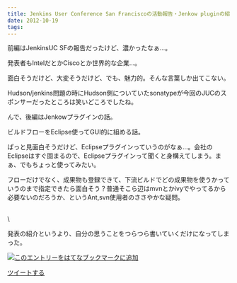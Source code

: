 ```yaml
---
title: Jenkins User Conference San Franciscoの活動報告・Jenkow pluginの紹介 - 川口さん
date: 2012-10-19
tags: 
---
```

前編はJenkinsUC SFの報告だったけど、濃かったなぁ…。

発表者もIntelだとかCiscoとか世界的な企業…。

面白そうだけど、大変そうだけど、でも、魅力的。そんな言葉しか出てこない。

Hudson/jenkins問題の時にHudson側についていたsonatypeが今回のJUCのスポンサーだったところは笑いどころでしたね。

んで、後編はJenkowプラグインの話。

ビルドフローをEclipse使ってGUI的に組める話。

ぱっと見面白そうだけど、Eclipseプラグインっていうのがなぁ…。会社のEclipseはすぐ固まるので、Eclipseプラグインって聞くと身構えてしまう。まぁ、でもちょっと使ってみたい。

フローだけでなく、成果物も登録できて、下流ビルドでどの成果物を使うかっていうのまで指定できたら面白そう？普通そこら辺はmvnとかivyでやってるから必要ないのだろうか、というAnt,svn使用者のささやかな疑問。

\
 \

発表の紹介というより、自分の思うことをつらつら書いていくだけになってしまった。

[![このエントリーをはてなブックマークに追加](http://b.st-hatena.com/images/entry-button/button-only.gif)](http://b.hatena.ne.jp/entry/http://d.hatena.ne.jp "このエントリーをはてなブックマークに追加")

[ツイートする](http://twitter.com/share)
